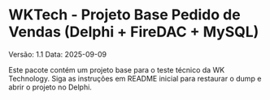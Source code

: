 # WKTech - Projeto Base Pedido de Vendas (Delphi + FireDAC + MySQL)

Versão: 1.1
Data: 2025-09-09

Este pacote contém um projeto base para o teste técnico da WK Technology.
Siga as instruções em README inicial para restaurar o dump e abrir o projeto no Delphi.
